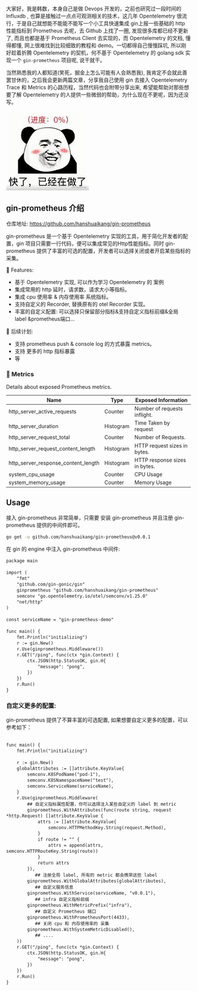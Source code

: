 大家好，我是韩数，本身自己是做 Devops 开发的，之前也研究过一段时间的 Influxdb , 也算是接触过一点点可观测相关的技术，这几年 Opentelemetry 很流行，于是自己就想能不能能不能写一个小工具快速集成 gin上报一些基础的 http 性能指标到 Prometheus 去呢，去 Github 上找了一圈, 发现很多库都已经不更新了, 而且也都是基于 Prometheus Client 去实现的，而 Opentelemetry 的文档, 懂得都懂, 网上很难找到比较细致的教程和 demo。一切都得自己慢慢踩坑, 所以刚好趁着折腾 Opentelemetry 的契机，何不基于 Opentelemetry 的 golang sdk 实现一个 `gin-prometheus` 项目呢, 说干就干。 

当然熟悉我的人都知道(笑死，掘金上怎么可能有人会熟悉我), 我肯定不会就此善罢甘休的，之后我会更新两篇文章，分享我自己使用 gin 去接入 Opentelemetry Trace 和 Metrics 的心路历程，当然代码也会附带分享出来, 希望能帮助对那些想要了解 Opentelemetry 的人提供一些微弱的帮助，为什么现在不更呢，因为还没写。

![](./img/img.png)

## gin-prometheus 介绍

仓库地址: https://github.com/hanshuaikang/gin-prometheus

gin-prometheus 是一个基于 Opentelemetry 实现的工具，用于简化开发者的配置，gin 项目只需要一行代码，便可以集成常见的Http性能指标。同时 gin-prometheus 提供了丰富的可选的配置，开发者可以选择关闭或者开启某些指标的采集。

🚀 Features:
- 基于 Opentelemetry 实现, 可以作为学习 Opentelemetry 的 案例
- 集成常用的 http 延时，请求数，请求大小等指标。
- 集成 cpu 使用率 & 内存使用率 系统指标。
- 支持自定义的 Recorder, 替换原有的 otel Recorder 实现。
- 丰富的自定义配置: 可以选择只保留部分指标&支持自定义指标前缀&全局 label &prometheus端口...

🚀 后续计划:
- 支持 prometheus push & console log 的方式暴露 metrics。
- 支持 更多的 http 指标暴露
- 等


### 🎉 Metrics

Details about exposed Prometheus metrics.

| Name                                   | Type | Exposed Information           |
|----------------------------------------| ---- |-------------------------------|
| http_server_active_requests                        | Counter    | Number of requests inflight.  |
| http_server_duration                      | Histogram   | Time Taken by request         |
| http_server_request_total              | Counter | Number of Requests.           |
| http_server_request_content_length         | Histogram  | HTTP request sizes in bytes.  |
| http_server_response_content_length       | Histogram   | HTTP response sizes in bytes. |
| system_cpu_usage                         | Counter  | CPU Usage                     |
| system_memory_usage                        | Counter    | Memory Usage                  |


## Usage

接入 gin-prometheus 非常简单，只需要 安装 gin-prometheus 并且注册 gin-prometheus 提供的中间件即可。

```bash
go get -u github.com/hanshuaikang/gin-prometheus@v0.0.1
```

在 gin 的 engine 中注入 gin-prometheus 中间件:

```golang
package main

import (
	"fmt"
	"github.com/gin-gonic/gin"
	ginprometheus "github.com/hanshuaikang/gin-prometheus"
	semconv "go.opentelemetry.io/otel/semconv/v1.25.0"
	"net/http"
)

const serviceName = "gin-prometheus-demo"

func main() {
	fmt.Println("initializing")
	r := gin.New()
	r.Use(ginprometheus.Middleware())
	r.GET("/ping", func(ctx *gin.Context) {
		ctx.JSON(http.StatusOK, gin.H{
			"message": "pong",
		})
	})
	r.Run()
}
```

### 自定义更多的配置:

gin-prometheus 提供了不算丰富的可选配置, 如果想要自定义更多的配置，可以参考如下：
```golang

func main() {
	fmt.Println("initializing")

	r := gin.New()
	globalAttributes := []attribute.KeyValue{
		semconv.K8SPodName("pod-1"),
		semconv.K8SNamespaceName("test"),
		semconv.ServiceName(serviceName),
	}
	r.Use(ginprometheus.Middleware(
		## 自定义指标属性配置，你可以选择注入某些自定义的 label 到 metric
		ginprometheus.WithAttributes(func(route string, request *http.Request) []attribute.KeyValue {
			attrs := []attribute.KeyValue{
				semconv.HTTPMethodKey.String(request.Method),
			}
			if route != "" {
				attrs = append(attrs, semconv.HTTPRouteKey.String(route))
			}
			return attrs
		}),
           ## 注册全局 label, 所有的 metric 都会携带这些 label
		ginprometheus.WithGlobalAttributes(globalAttributes),
           ## 自定义服务信息      
		ginprometheus.WithService(serviceName, "v0.0.1"),
           ## infra 自定义指标前缀
		ginprometheus.WithMetricPrefix("infra"),
           ## 自定义 Prometheus 端口
		ginprometheus.WithPrometheusPort(4433),
           ## 关闭 cpu 和 内存使用率的 采集
		ginprometheus.WithSystemMetricDisabled(),
           ## ....
	))
	r.GET("/ping", func(ctx *gin.Context) {
		ctx.JSON(http.StatusOK, gin.H{
			"message": "pong",
		})
	})
	r.Run()
}

```







